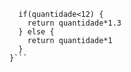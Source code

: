 ```function calculaPrecoTotal(quantidade) {
  if(quantidade<12) {
    return quantidade*1.3
  } else {
    return quantidade*1
  }
}```